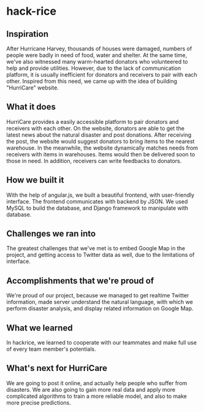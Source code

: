 # hack-rice

Inspiration
----------
After Hurricane Harvey, thousands of houses were damaged, numbers of people were badly in need of food, water and shelter. At the same time, we've also witnessed many warm-hearted donators who volunteered to help and provide utilities. However, due to the lack of communication platform, it is usually inefficient for donators and receivers to pair with each other. Inspired from this need, we came up with the idea of building "HurriCare" website.

What it does
----------
HurriCare provides a easily accessible platform to pair donators and receivers with each other. On the website, donators are able to get the latest news about the natural disaster and post donations. After receiving the post, the website would suggest donators to bring items to the nearest warehouse. In the meanwhile, the website dynamically matches needs from receivers with items in warehouses. Items would then be delivered soon to those in need. In addition, receivers can write feedbacks to donators.

How we built it
----------
With the help of angular.js, we built a beautiful frontend, with user-friendly interface. The frontend communicates with backend by JSON. We used MySQL to build the database, and Django framework to manipulate with database.

Challenges we ran into
----------
The greatest challenges that we've met is to embed Google Map in the project, and getting access to Twitter data as well, due to the limitations of interface.

Accomplishments that we're proud of
----------
We're proud of our project, because we managed to get realtime Twitter information, made server understand the natural language, with which we perform disaster analysis, and display related information on Google Map.

What we learned
----------
In hackrice, we learned to cooperate with our teammates and make full use of every team member's potentials.

What's next for HurriCare
----------
We are going to post it online, and actually help people who suffer from disasters. We are also going to gain more real data and apply more complicated algorithms to train a more reliable model, and also to make more precise predictions.